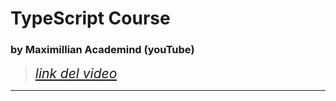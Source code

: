 # TypeScript Course 
### by Maximillian Academind (youTube)
> <span style="font-size:1.5em;"> [*link del video*](https://www.youtube.com/watch?v=BwuLxPH8IDs&t=581s) </span>
****


